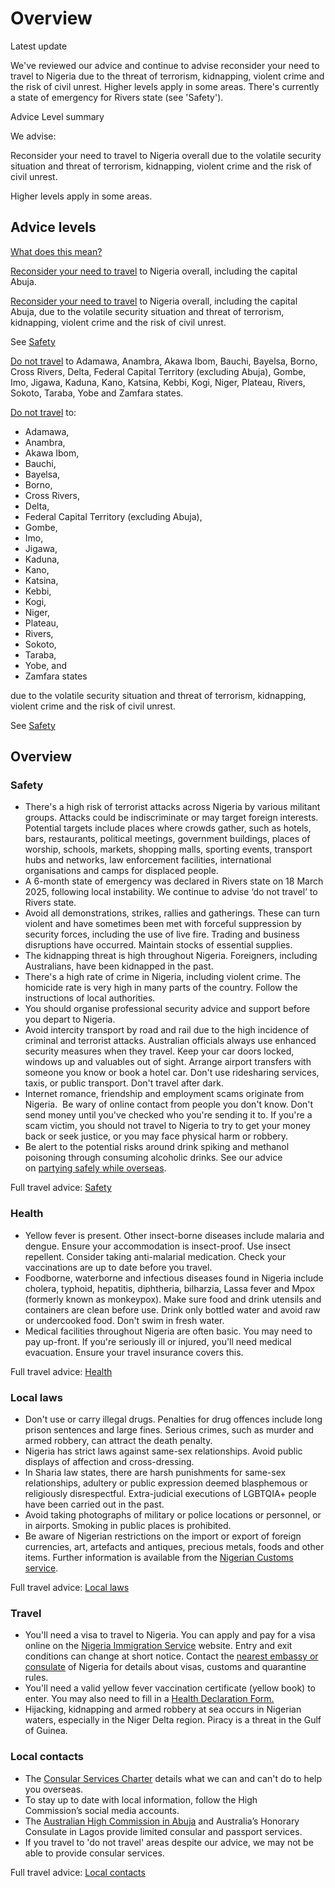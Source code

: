 # Overview

Latest update

We've reviewed our advice and continue to advise reconsider your need to travel to Nigeria due to the threat of terrorism, kidnapping, violent crime and the risk of civil unrest. Higher levels apply in some areas. There's currently a state of emergency for Rivers state (see 'Safety').

Advice Level summary

We advise:

Reconsider your need to travel to Nigeria overall due to the volatile security situation and threat of terrorism, kidnapping, violent crime and the risk of civil unrest.

Higher levels apply in some areas.

## Advice levels

[What does this mean?](/before-you-go/travel-advice-explained/)

[Reconsider your need to travel](https://www.smartraveller.gov.au/consular-services/travel-advice-explained#level3 ) to Nigeria overall, including the capital Abuja.

[Reconsider your need to travel](https://www.smartraveller.gov.au/consular-services/travel-advice-explained#level3 ) to Nigeria overall, including the capital Abuja, due to the volatile security situation and threat of terrorism, kidnapping, violent crime and the risk of civil unrest.

See [Safety](#safety)

[Do not travel](https://www.smartraveller.gov.au/consular-services/travel-advice-explained#level4 ) to Adamawa, Anambra, Akawa Ibom, Bauchi, Bayelsa, Borno, Cross Rivers, Delta, Federal Capital Territory (excluding Abuja), Gombe, Imo, Jigawa, Kaduna, Kano, Katsina, Kebbi, Kogi, Niger, Plateau, Rivers, Sokoto, Taraba, Yobe and Zamfara states.

[Do not travel](https://www.smartraveller.gov.au/consular-services/travel-advice-explained#level4 ) to:

* Adamawa,
* Anambra,
* Akawa Ibom,
* Bauchi,
* Bayelsa,
* Borno,
* Cross Rivers,
* Delta,
* Federal Capital Territory (excluding Abuja),
* Gombe,
* Imo,
* Jigawa,
* Kaduna,
* Kano,
* Katsina,
* Kebbi,
* Kogi,
* Niger,
* Plateau,
* Rivers,
* Sokoto,
* Taraba,
* Yobe, and
* Zamfara states

due to the volatile security situation and threat of terrorism, kidnapping, violent crime and the risk of civil unrest.

See [Safety](#safety)

## Overview

### Safety

* There's a high risk of terrorist attacks across Nigeria by various militant groups. Attacks could be indiscriminate or may target foreign interests. Potential targets include places where crowds gather, such as hotels, bars, restaurants, political meetings, government buildings, places of worship, schools, markets, shopping malls, sporting events, transport hubs and networks, law enforcement facilities, international organisations and camps for displaced people.
* A 6-month state of emergency was declared in Rivers state on 18 March 2025, following local instability. We continue to advise ‘do not travel’ to Rivers state.
* Avoid all demonstrations, strikes, rallies and gatherings. These can turn violent and have sometimes been met with forceful suppression by security forces, including the use of live fire. Trading and business disruptions have occurred. Maintain stocks of essential supplies.
* The kidnapping threat is high throughout Nigeria. Foreigners, including Australians, have been kidnapped in the past.
* There's a high rate of crime in Nigeria, including violent crime. The homicide rate is very high in many parts of the country. Follow the instructions of local authorities.
* You should organise professional security advice and support before you depart to Nigeria.
* Avoid intercity transport by road and rail due to the high incidence of criminal and terrorist attacks. Australian officials always use enhanced security measures when they travel. Keep your car doors locked, windows up and valuables out of sight. Arrange airport transfers with someone you know or book a hotel car. Don't use ridesharing services, taxis, or public transport. Don't travel after dark.
* Internet romance, friendship and employment scams originate from Nigeria.  Be wary of online contact from people you don't know. Don't send money until you've checked who you're sending it to. If you're a scam victim, you should not travel to Nigeria to try to get your money back or seek justice, or you may face physical harm or robbery.
* Be alert to the potential risks around drink spiking and methanol poisoning through consuming alcoholic drinks. See our advice on [partying safely while overseas](https://www.smartraveller.gov.au/before-you-go/safety/partying#watch-for-spiking).

Full travel advice: [Safety](#safety)

### Health

* Yellow fever is present. Other insect-borne diseases include malaria and dengue. Ensure your accommodation is insect-proof. Use insect repellent. Consider taking anti-malarial medication. Check your vaccinations are up to date before you travel.
* Foodborne, waterborne and infectious diseases found in Nigeria include cholera, typhoid, hepatitis, diphtheria, bilharzia, Lassa fever and Mpox (formerly known as monkeypox). Make sure food and drink utensils and containers are clean before use. Drink only bottled water and avoid raw or undercooked food. Don't swim in fresh water.
* Medical facilities throughout Nigeria are often basic. You may need to pay up-front. If you're seriously ill or injured, you'll need medical evacuation. Ensure your travel insurance covers this.

Full travel advice: [Health](#health)

### Local laws

* Don't use or carry illegal drugs. Penalties for drug offences include long prison sentences and large fines. Serious crimes, such as murder and armed robbery, can attract the death penalty.
* Nigeria has strict laws against same-sex relationships. Avoid public displays of affection and cross-dressing.
* In Sharia law states, there are harsh punishments for same-sex relationships, adultery or public expression deemed blasphemous or religiously disrespectful. Extra-judicial executions of LGBTQIA+ people have been carried out in the past.
* Avoid taking photographs of military or police locations or personnel, or in airports. Smoking in public places is prohibited.
* Be aware of Nigerian restrictions on the import or export of foreign currencies, art, artefacts and antiques, precious metals, foods and other items. Further information is available from the [Nigerian Customs service](https://customs.gov.ng/?page_id=3081).

Full travel advice: [Local laws](#local-laws)

### Travel

* You'll need a visa to travel to Nigeria. You can apply and pay for a visa online on the [Nigeria Immigration Service](https://portal.immigration.gov.ng/pages/welcome) website. Entry and exit conditions can change at short notice. Contact the [nearest embassy or consulate](https://protocol.dfat.gov.au/Public/Missions/148) of Nigeria for details about visas, customs and quarantine rules.
* You'll need a valid yellow fever vaccination certificate (yellow book) to enter. You may also need to fill in a [Health Declaration Form.](https://healthapp.ncdc.gov.ng/)
* Hijacking, kidnapping and armed robbery at sea occurs in Nigerian waters, especially in the Niger Delta region. Piracy is a threat in the Gulf of Guinea.

### Local contacts

* The [Consular Services Charter](/consular-services/consular-services-charter "Consular Services Charter") details what we can and can't do to help you overseas.
* To stay up to date with local information, follow the High Commission’s social media accounts.
* The [Australian High Commission in Abuja](http://nigeria.highcommission.gov.au/aaja/home.html) and Australia’s Honorary Consulate in Lagos provide limited consular and passport services.
* If you travel to 'do not travel' areas despite our advice, we may not be able to provide consular services.

Full travel advice: [Local contacts](#local-contacts)